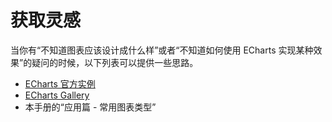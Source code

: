 # 获取灵感

当你有“不知道图表应该设计成什么样”或者“不知道如何使用 ECharts 实现某种效果”的疑问的时候，以下列表可以提供一些思路。

- [ECharts 官方实例](${mainSitePath}/examples/zh/index.html)
- [ECharts Gallery](https://gallery.echartsjs.com/)
- 本手册的“应用篇 - 常用图表类型”
